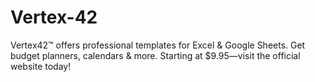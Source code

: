 # Vertex-42
Vertex42™ offers professional templates for Excel &amp; Google Sheets. Get budget planners, calendars &amp; more. Starting at $9.95—visit the official website today!

